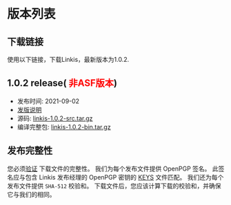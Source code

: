 # 版本列表

## 下载链接
  使用以下链接，下载Linkis，最新版本为1.0.2. 

## 1.0.2 release(<font color='red'> 非ASF版本</font>)
- 发布时间: 2021-09-02
- [发版说明](release-1.0.2.md)
- 源码: [linkis-1.0.2-src.tar.gz](https://github.com/apache/incubator-linkis/archive/refs/tags/1.0.2.tar.gz)
- 编译完整包: [linkis-1.0.2-bin.tar.gz](https://osp-1257653870.cos.ap-guangzhou.myqcloud.com/WeDatasphere/Linkis/1.0.2/wedatasphere-linkis-1.0.2-combined-package-dist.tar.gz)

## 发布完整性
您必须[验证](https://www.apache.org/info/verification.html) 下载文件的完整性。 我们为每个发布文件提供 OpenPGP 签名。 此签名应与包含 Linkis 发布经理的 OpenPGP 密钥的 [KEYS](https://downloads.apache.org/incubator/linkis/KEYS) 文件匹配。 我们还为每个发布文件提供 <code>SHA-512</code> 校验和。 下载文件后，您应该计算下载的校验和，并确保它与我们的相同。
